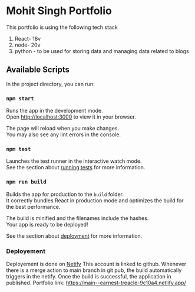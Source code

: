 # Mohit Singh Portfolio
This portfolio is using the following tech stack
1. React- 18v
2. node- 20v
3. python - to be used for storing data and managing data related to blogs 

## Available Scripts

In the project directory, you can run:

### `npm start`

Runs the app in the development mode.\
Open [http://localhost:3000](http://localhost:3000) to view it in your browser.

The page will reload when you make changes.\
You may also see any lint errors in the console.

### `npm test`

Launches the test runner in the interactive watch mode.\
See the section about [running tests](https://facebook.github.io/create-react-app/docs/running-tests) for more information.

### `npm run build`

Builds the app for production to the `build` folder.\
It correctly bundles React in production mode and optimizes the build for the best performance.

The build is minified and the filenames include the hashes.\
Your app is ready to be deployed!

See the section about [deployment](https://facebook.github.io/create-react-app/docs/deployment) for more information.

### Deployement
Deployement is done on [Netify](https://app.netlify.com/teams/ankita219819/overview)
This account is linked to github. Whenever there is a merge action to main branch in git pub, the build automatically triggers in the netify. Once the build is successful, the application in published.
Portfolio link: https://main--earnest-treacle-9c10a4.netlify.app/
